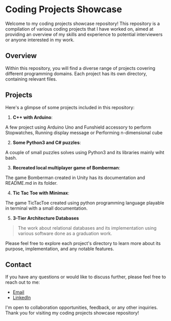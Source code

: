 # Coding Projects Showcase

Welcome to my coding projects showcase repository! This repository is a compilation of various coding projects that I have worked on, aimed at providing an overview of my skills and experience to potential interviewers or anyone interested in my work.

## Overview

Within this repository, you will find a diverse range of projects covering different programming domains. Each project has its own directory, containing relevant files.

## Projects

Here's a glimpse of some projects included in this repository:

1. **C++ with Arduino**: 

A few project using Arduino Uno and Funshield accessory to perform Stopwatches, Running display message or Performing n-dimensional cube

2. **Some Python3 and C# puzzles**:

A couple of small puzzles solves using Python3 and its libraries mainly wiht bash.

3. **Recreated local multiplayer game of Bomberman**:

The game Bomberman created in Unity has its documentation and README.md in its folder.

4. **Tic Tac Toe with Minimax**: 

The game TicTacToe created using python programming language playable in terminal with a small documentation.

5. **3-Tier Architecture Databases**

>The work about relational databases and its implementation using various software done as a graduation work.


Please feel free to explore each project's directory to learn more about its purpose, implementation, and any notable features.

## Contact

If you have any questions or would like to discuss further, please feel free to reach out to me:

- [Email](jirkadanek@icloud.com)
- [LinkedIn](www.linkedin.com/in/jiridanek)

I'm open to collaboration opportunities, feedback, or any other inquiries. Thank you for visiting my coding projects showcase repository!
